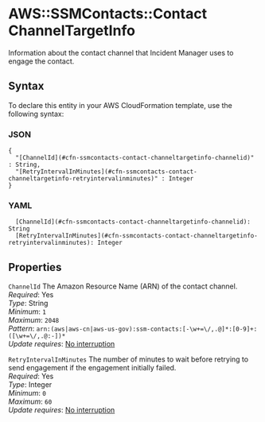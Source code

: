 # AWS::SSMContacts::Contact ChannelTargetInfo<a name="aws-properties-ssmcontacts-contact-channeltargetinfo"></a>

Information about the contact channel that Incident Manager uses to engage the contact\.

## Syntax<a name="aws-properties-ssmcontacts-contact-channeltargetinfo-syntax"></a>

To declare this entity in your AWS CloudFormation template, use the following syntax:

### JSON<a name="aws-properties-ssmcontacts-contact-channeltargetinfo-syntax.json"></a>

```
{
  "[ChannelId](#cfn-ssmcontacts-contact-channeltargetinfo-channelid)" : String,
  "[RetryIntervalInMinutes](#cfn-ssmcontacts-contact-channeltargetinfo-retryintervalinminutes)" : Integer
}
```

### YAML<a name="aws-properties-ssmcontacts-contact-channeltargetinfo-syntax.yaml"></a>

```
  [ChannelId](#cfn-ssmcontacts-contact-channeltargetinfo-channelid): String
  [RetryIntervalInMinutes](#cfn-ssmcontacts-contact-channeltargetinfo-retryintervalinminutes): Integer
```

## Properties<a name="aws-properties-ssmcontacts-contact-channeltargetinfo-properties"></a>

`ChannelId`  <a name="cfn-ssmcontacts-contact-channeltargetinfo-channelid"></a>
The Amazon Resource Name \(ARN\) of the contact channel\.  
*Required*: Yes  
*Type*: String  
*Minimum*: `1`  
*Maximum*: `2048`  
*Pattern*: `arn:(aws|aws-cn|aws-us-gov):ssm-contacts:[-\w+=\/,.@]*:[0-9]+:([\w+=\/,.@:-])*`  
*Update requires*: [No interruption](https://docs.aws.amazon.com/AWSCloudFormation/latest/UserGuide/using-cfn-updating-stacks-update-behaviors.html#update-no-interrupt)

`RetryIntervalInMinutes`  <a name="cfn-ssmcontacts-contact-channeltargetinfo-retryintervalinminutes"></a>
The number of minutes to wait before retrying to send engagement if the engagement initially failed\.  
*Required*: Yes  
*Type*: Integer  
*Minimum*: `0`  
*Maximum*: `60`  
*Update requires*: [No interruption](https://docs.aws.amazon.com/AWSCloudFormation/latest/UserGuide/using-cfn-updating-stacks-update-behaviors.html#update-no-interrupt)